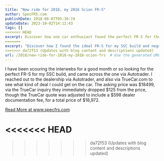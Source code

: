 ```yaml
---
title: "New ride for 2018, my 2016 Scion FR-S"
author: SpecFRS.com
publishDate: 2018-06-07T05:36:19
updateDate: 2023-10-02T14:12:43
tags: []
<<<<<<< HEAD
excerpt: Discover how one car enthusiast found the perfect FR-S for their SSC build, negotiating a deal online. Learn about their strategy and findings.
=======
excerpt: "Discover how I found the ideal FR-S for my SSC build and negotiated a great deal through Autotrader and TrueCar, saving $125. Read more at www.specfrs.com."
>>>>>>> da72f53 (Updates with blog content and descriptions updated)
url: /2018/new-ride-for-2018-my-2016-scion-frs  # Use the generated URL with year
---
```

<p>I have been scouring the interwebs for a good month or so looking for the perfect FR-S for my SSC build, and came across the one via Autotrader. I reached out to the dealership via Autotrader, and also via TrueCar.com to see what kind of deal I could get on the car. The asking price was $18499, via the TrueCar inquiry they immediately dropped $125 from the price, though the TrueCar quote was adjusted to include a $598 dealer documentation fee, for a total price of $18,972.</p>  <a href="https://www.specfrs.com/new-ride-for-2018-my-2016-scion-frs">Read More at www.specfrs.com</a>

<<<<<<< HEAD
=======


>>>>>>> da72f53 (Updates with blog content and descriptions updated)
